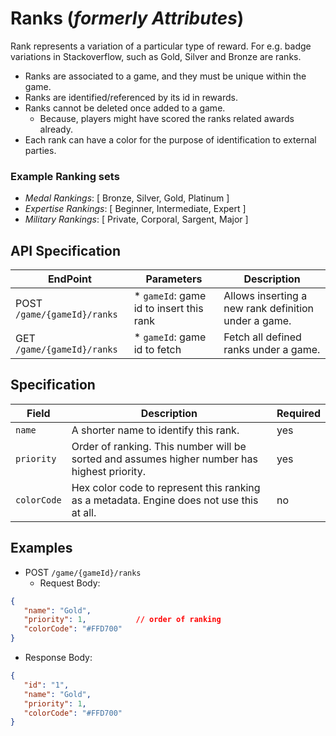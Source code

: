 # Ranks (_formerly Attributes_)

Rank represents a variation of a particular type of reward.
For e.g. badge variations in Stackoverflow, such as Gold, Silver and Bronze are ranks.

 * Ranks are associated to a game, and they must be unique within the game.
 * Ranks are identified/referenced by its id in rewards.
 * Ranks cannot be deleted once added to a game.
   * Because, players might have scored the ranks related awards already.
 * Each rank can have a color for the purpose of identification to external parties.

### Example Ranking sets
  * _Medal Rankings_: [ Bronze, Silver, Gold, Platinum ]
  * _Expertise Rankings_: [ Beginner, Intermediate, Expert ]
  * _Military Rankings_: [ Private, Corporal, Sargent, Major ]

## API Specification

| EndPoint                    | Parameters                              | Description                                          |
|-----------------------------|-----------------------------------------|------------------------------------------------------|
| POST `/game/{gameId}/ranks` | * `gameId`: game id to insert this rank | Allows inserting a new rank definition under a game. |
| GET `/game/{gameId}/ranks`  | * `gameId`: game id to fetch            | Fetch all defined ranks under a game.                |

## Specification
| Field       | Description                                                                                  | Required |
|-------------|----------------------------------------------------------------------------------------------|----------|
| `name`      | A shorter name to identify this rank.                                                        | yes      |
| `priority`  | Order of ranking. This number will be sorted and assumes higher number has highest priority. | yes      |
| `colorCode` | Hex color code to represent this ranking as a metadata. Engine does not use this at all.     | no       |

## Examples

 * POST `/game/{gameId}/ranks`
   * Request Body:
```json
{
   "name": "Gold",         
   "priority": 1,           // order of ranking
   "colorCode": "#FFD700"
}
```
  * Response Body:
```json
{
   "id": "1",
   "name": "Gold",          
   "priority": 1,           
   "colorCode": "#FFD700"
}
```